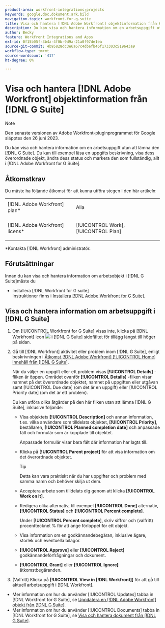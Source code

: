 ```yaml
---
product-area: workfront-integrations;projects
keywords: google,doc,dokument,ark,bild
navigation-topic: workfront-for-g-suite
title: Visa och hantera [!DNL Adobe Workfront] objektinformation från G Suite
description: Du kan visa och hantera information om en arbetsuppgift utan att lämna G Suite. Du kan till exempel läsa en uppgifts beskrivning, visa dess överordnade objekt, ändra dess status och markera den som fullständig, allt i [!DNL Adobe Workfront] för G Suite.
author: Becky
feature: Workfront Integrations and Apps
exl-id: 0f15b05f-3b4a-4f0b-9d9a-21a0f97de1ea
source-git-commit: 4b95828dc3e6a67c4dbefb46f173303c519643a9
workflow-type: tm+mt
source-wordcount: '417'
ht-degree: 0%

---
```


# Visa och hantera [!DNL Adobe Workfront] objektinformation från [!DNL G Suite]

>[!NOTE]
>
>Den senaste versionen av Adobe Workfront-pluginprogrammet för Google släpptes den 26 juni 2023.

Du kan visa och hantera information om en arbetsuppgift utan att lämna den [!DNL G Suite]. Du kan till exempel läsa en uppgifts beskrivning, visa dess överordnade objekt, ändra dess status och markera den som fullständig, allt i [!DNL Adobe Workfront for G Suite].

## Åtkomstkrav

Du måste ha följande åtkomst för att kunna utföra stegen i den här artikeln:

<table style="table-layout:auto"> 
 <col> 
 <col> 
 <tbody> 
  <tr> 
   <td role="rowheader">[!DNL Adobe Workfront] plan*</td> 
   <td> <p>Alla</p> </td> 
  </tr> 
  <tr> 
   <td role="rowheader">[!DNL Adobe Workfront] licens*</td> 
   <td> <p>[!UICONTROL Work], [!UICONTROL Plan]</p> </td> 
  </tr> 
</tbody> 
</table>

&#42;Kontakta [!DNL Workfront] administratör.

## Förutsättningar

Innan du kan visa och hantera information om arbetsobjekt i [!DNL G Suite]måste du

* Installera [!DNL Workfront for G suite]\
   Instruktioner finns i [Installera [!DNL Adobe Workfront for G Suite]](../../workfront-integrations-and-apps/workfront-for-g-suite/install-workfront-for-gsuite.md).

## Visa och hantera information om arbetsuppgift i [!DNL G Suite]

1. Om [!UICONTROL Workfront for G Suite] visas inte, klicka på [!DNL Workfront] icon ![](assets/wf-lion-icon.png) i [!DNL G Suite] sidofältet för tillägg längst till höger på sidan.
1. Gå till [!DNL Workfront] aktivitet eller problem inom [!DNL G Suite], enligt beskrivningen i [Åtkomst [!DNL Adobe Workfront] [!UICONTROL Home] innehåll från [!DNL G Suite]](../../workfront-integrations-and-apps/workfront-for-g-suite/access-wf-home-content-from-g-suite.md).

   När du väljer en uppgift eller ett problem visas **[!UICONTROL Details]** -fliken är öppen. Området ovanför **[!UICONTROL Details]** -fliken visar namnet på det överordnade objektet, namnet på uppgiften eller utgåvan samt [!UICONTROL Due date] (om det är en uppgift) eller [!UICONTROL Priority date] (om det är ett problem).


   Du kan utföra olika åtgärder på den här fliken utan att lämna [!DNL G Suite], inklusive följande:

   * Visa objektets **[!UICONTROL Description]** och annan information, t.ex. vilka användare som tilldelats objektet, **[!UICONTROL Priority]**, beställaren, **[!UICONTROL Planned completion date]** och anpassade fält och formulär som är kopplade till objektet.

     Anpassade formulär visar bara fält där information har lagts till.

   * Klicka på **[!UICONTROL Parent project]** för att visa information om det överordnade objektet.

     >[!TIP]
     >
     >Detta kan vara praktiskt när du har uppgifter och problem med samma namn och behöver skilja ut dem.

   * Acceptera arbete som tilldelats dig genom att klicka **[!UICONTROL Work on it]**.
   * Redigera olika alternativ, till exempel **[!UICONTROL Done]** alternativ, **[!UICONTROL Status]** och **[!UICONTROL Percent complete]**.

     Under **[!UICONTROL Percent complete]**, skriv siffror och (valfritt) procenttecknet % för att ange förloppet för ett objekt.
   * Visa information om en godkännandebegäran, inklusive ägare, storlek och eventuella bilagor.
   * **[!UICONTROL Approve]** eller **[!UICONTROL Reject]** godkännandeförfrågningar och dokument.

   * **[!UICONTROL Grant]** eller **[!UICONTROL Ignore]** åtkomstbegäranden.

1. (Valfritt) Klicka på **[!UICONTROL View in [!DNL Workfront]]** för att gå till aktuell arbetsuppgift i [!DNL Workfront].

* Mer information om hur du använder [!UICONTROL Updates] tabba in [!DNL Workfront for G Suite], se [Uppdatera en [!DNL Adobe Workfront] objekt från [!DNL G Suite]](../../workfront-integrations-and-apps/workfront-for-g-suite/update-a-workfront-object-in-gsuite.md).
* Mer information om hur du använder [!UICONTROL Documents] tabba in [!DNL Workfront for G Suite], se [Visa och hantera dokument från [!DNL G Suite]](../../workfront-integrations-and-apps/workfront-for-g-suite/view-and-manage-documents-in-gsuite.md).
